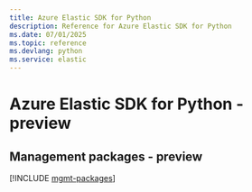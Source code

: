 ```yaml
---
title: Azure Elastic SDK for Python
description: Reference for Azure Elastic SDK for Python
ms.date: 07/01/2025
ms.topic: reference
ms.devlang: python
ms.service: elastic
---
```

# Azure Elastic SDK for Python - preview

## Management packages - preview
[!INCLUDE [mgmt-packages](elastic-mgmt-index.md)]